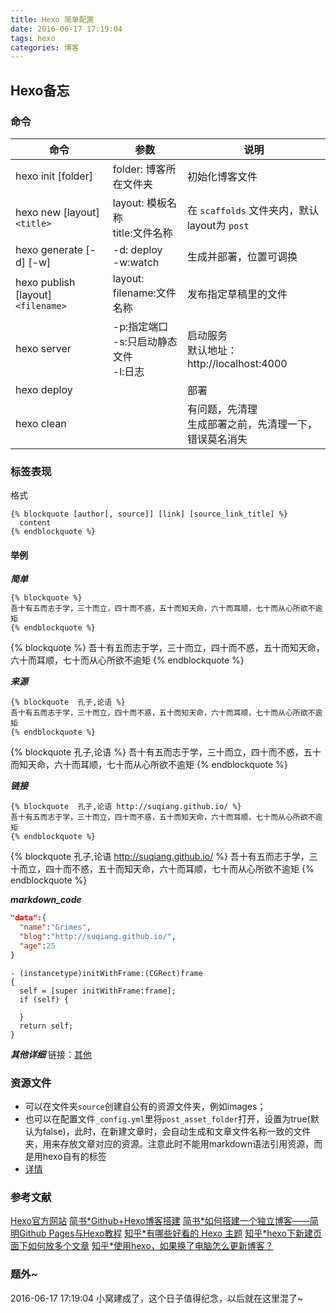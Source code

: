 ```yaml
---
title: Hexo 简单配置
date: 2016-06-17 17:19:04
tags: hexo
categories: 博客
---
```



## Hexo备忘
### 命令
  命令| 参数 | 说明   
---  |  ---  | --
hexo init [folder] | folder: 博客所在文件夹 | 初始化博客文件  
hexo new [layout] `<title>` |layout: 模板名称 <br/> title:文件名称 | 在 `scaffolds` 文件夹内，默认layout为 `post`
hexo generate [-d] [-w] | -d: deploy <br/> -w:watch | 生成并部署，位置可调换
hexo publish [layout] `<filename>` | layout: <br/> filename:文件名称 | 发布指定草稿里的文件
hexo server |-p:指定端口 <br/> -s:只启动静态文件 <br/> -l:日志 | 启动服务<br/> 默认地址：http://localhost:4000
hexo deploy | |部署
hexo clean | |有问题，先清理 <br/> 生成部署之前，先清理一下，错误莫名消失


### 标签表现
格式  
```
{% blockquote [author[, source]] [link] [source_link_title] %}
  content
{% endblockquote %}

```
#### 举例
***简单***  
```
{% blockquote %}
吾十有五而志于学，三十而立，四十而不惑，五十而知天命，六十而耳顺，七十而从心所欲不逾矩
{% endblockquote %}
```

{% blockquote %}
吾十有五而志于学，三十而立，四十而不惑，五十而知天命，六十而耳顺，七十而从心所欲不逾矩
{% endblockquote %}

***来源***  
```
{% blockquote  孔子,论语 %}
吾十有五而志于学，三十而立，四十而不惑，五十而知天命，六十而耳顺，七十而从心所欲不逾矩
{% endblockquote %}
```

{% blockquote 孔子,论语 %}
吾十有五而志于学，三十而立，四十而不惑，五十而知天命，六十而耳顺，七十而从心所欲不逾矩
{% endblockquote %}

***链接***
```
{% blockquote  孔子,论语 http://suqiang.github.io/ %}
吾十有五而志于学，三十而立，四十而不惑，五十而知天命，六十而耳顺，七十而从心所欲不逾矩
{% endblockquote %}
```

{% blockquote 孔子,论语 http://suqiang.github.io/ %}
吾十有五而志于学，三十而立，四十而不惑，五十而知天命，六十而耳顺，七十而从心所欲不逾矩
{% endblockquote %}

***markdown_code***
```json 数据库数据(json)
"data":{
  "name":"Grimes",
  "blog":"http://suqiang.github.io/",
  "age":25
}
```

```objc 初始化方法(objc)
- (instancetype)initWithFrame:(CGRect)frame
{
  self = [super initWithFrame:frame];
  if (self) {

  }
  return self;
}
```
***其他详细***
链接：[其他](https://hexo.io/docs/tag-plugins.html)

### 资源文件
* 可以在文件夹`source`创建自公有的资源文件夹，例如images；
* 也可以在配置文件`_config.yml`里将`post_asset_folder`打开，设置为true(默认为false)，此时，在新建文章时，会自动生成和文章文件名称一致的文件夹，用来存放文章对应的资源。注意此时不能用markdown语法引用资源，而是用hexo自有的标签
* [详情](https://hexo.io/docs/asset-folders.html)

### 参考文献
[Hexo官方网站](https://hexo.io/)
[简书*Github+Hexo博客搭建][279345fd]
[简书*如何搭建一个独立博客——简明Github Pages与Hexo教程][2e8dc13e]
[知乎*有哪些好看的 Hexo 主题][8fb15540]
[知乎*hexo下新建页面下如何放多个文章][e81f4a9c]
[知乎*使用hexo，如果换了电脑怎么更新博客？][ffd41574]


  [e81f4a9c]: https://www.zhihu.com/question/33324071 "hexo下新建页面下如何放多个文章"
  [ffd41574]: https://www.zhihu.com/question/21193762 "使用hexo，如果换了电脑怎么更新博客？"
  [8fb15540]: https://www.zhihu.com/question/24422335 "有哪些好看的 Hexo 主题"
  [2e8dc13e]: http://www.jianshu.com/p/05289a4bc8b2/ "如何搭建一个独立博客——简明Github Pages与Hexo教程"
  [279345fd]: http://www.jianshu.com/p/465830080ea9 "简书:Github+Hexo博客搭建"


### 题外~
2016-06-17 17:19:04 小窝建成了，这个日子值得纪念，以后就在这里混了~
